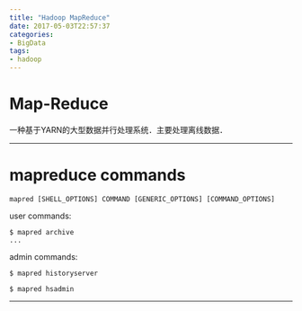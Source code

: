 ```yaml
---
title: "Hadoop MapReduce"
date: 2017-05-03T22:57:37
categories:
- BigData
tags:
- hadoop
---
```


# Map-Reduce

一种基于YARN的大型数据并行处理系统．主要处理离线数据．

***

# mapreduce commands

    mapred [SHELL_OPTIONS] COMMAND [GENERIC_OPTIONS] [COMMAND_OPTIONS]

user commands:

    $ mapred archive
    ...

admin commands:

    $ mapred historyserver

    $ mapred hsadmin

***
